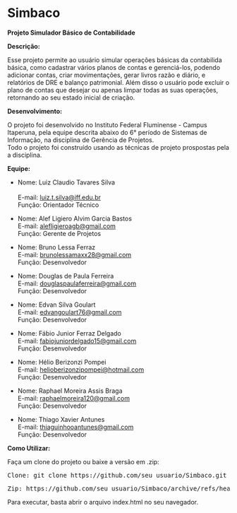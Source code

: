 # Simbaco
<b>Projeto Simulador Básico de Contabilidade</b>

<b>Descrição:</b>

Esse projeto permite ao usuário simular operações básicas da contabilida básica, como cadastrar vários planos de contas e gerenciá-los, podendo adicionar contas, criar movimentações, gerar livros razão e diário, e relatórios de DRE e balanço patrimonial. Além disso o usuário pode excluir o plano de contas que desejar ou apenas limpar todas as suas operações, retornando ao seu estado inicial de criação.

<b>Desenvolvimento:</b>

O projeto foi desenvolvido no Instituto Federal Fluminense - Campus Itaperuna, pela equipe descrita abaixo do 6° período de Sistemas de Informação, na disciplina de Gerência de Projetos. 
<br>Todo o projeto foi construído usando as técnicas de projeto prospostas pela a disciplina.
  
<b>Equipe:</b>

- Nome: Luiz Claudio Tavares Silva	
  <br>E-mail: luiz.t.silva@iff.edu.br
  <br>Função: Orientador Técnico

- Nome: Alef Ligiero Alvim Garcia Bastos
  <br>E-mail: alefligieroagb@gmail.com
  <br>Função: Gerente de Projetos
  
- Nome: Bruno Lessa Ferraz
  <br>E-mail: brunolessamaxx28@gmail.com
  <br>Função: Desenvolvedor
  
- Nome: Douglas de Paula Ferreira
  <br>E-mail: douglaspaulaferreira@gmail.com
  <br>Função: Desenvolvedor
  
- Nome: Edvan Silva Goulart 
  <br>E-mail: edvangoulart76@gmail.com
  <br>Função: Desenvolvedor
  
- Nome: Fábio Junior Ferraz Delgado
  <br>E-mail: fabiojuniordelgado15@gmail.com
  <br>Função: Desenvolvedor
 
- Nome: Hélio Berizonzi Pompei
  <br>E-mail: helioberizonzipompei@hotmail.com
  <br>Função: Desenvolvedor
  
- Nome: Raphael Moreira Assis Braga
  <br>E-mail: raphaelmoreira120@gmail.com
  <br>Função: Desenvolvedor
  
- Nome: Thiago Xavier Antunes
  <br>E-mail: thiaguinhooantunes@gmail.com
  <br>Função: Desenvolvedor


<b>Como Utilizar:</b>

Faça um clone do projeto ou baixe a versão em .zip:

 <pre>Clone: git clone https://github.com/seu_usuario/Simbaco.git</pre>
 <pre>Zip: https://github.com/seu_usuario/Simbaco/archive/refs/heads/main.zip</pre>

Para executar, basta abrir o arquivo index.html no seu navegador.

  
